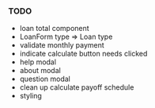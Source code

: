 ### TODO
* loan total component
* LoanForm type => Loan type
* validate monthly payment
* indicate calculate button needs clicked
* help modal
* about modal
* question modal
* clean up calculate payoff schedule
* styling